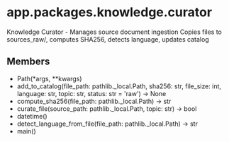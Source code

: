 # app.packages.knowledge.curator

Knowledge Curator - Manages source document ingestion
Copies files to sources_raw/, computes SHA256, detects language, updates catalog

## Members
- Path(*args, **kwargs)
- add_to_catalog(file_path: pathlib._local.Path, sha256: str, file_size: int, language: str, topic: str, status: str = 'raw') -> None
- compute_sha256(file_path: pathlib._local.Path) -> str
- curate_file(source_path: pathlib._local.Path, topic: str) -> bool
- datetime()
- detect_language_from_file(file_path: pathlib._local.Path) -> str
- main()

